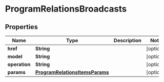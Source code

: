

# ProgramRelationsBroadcasts


## Properties

| Name | Type | Description | Notes |
|------------ | ------------- | ------------- | -------------|
|**href** | **String** |  |  [optional] |
|**model** | **String** |  |  [optional] |
|**operation** | **String** |  |  [optional] |
|**params** | [**ProgramRelationsItemsParams**](ProgramRelationsItemsParams.md) |  |  [optional] |



